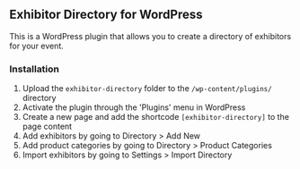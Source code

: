 ## Exhibitor Directory for WordPress

This is a WordPress plugin that allows you to create a directory of exhibitors for your event.

### Installation

1. Upload the `exhibitor-directory` folder to the `/wp-content/plugins/` directory
2. Activate the plugin through the 'Plugins' menu in WordPress
3. Create a new page and add the shortcode `[exhibitor-directory]` to the page content
4. Add exhibitors by going to Directory > Add New
5. Add product categories by going to Directory > Product Categories
6. Import exhibitors by going to Settings > Import Directory



